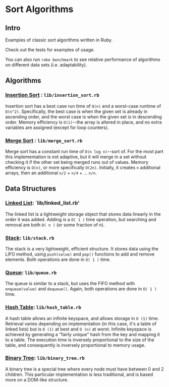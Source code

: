 # Sort Algorithms

## Intro

Examples of classic sort algorithms written in Ruby.

Check out the tests for examples of usage.

You can also run `rake benchmark` to see relative performance of algorithms on different data sets (i.e. adaptability).

## Algorithms

### [Insertion Sort](http://en.wikipedia.org/wiki/Insertion_sort) : `lib/insertion_sort.rb`

Insertion sort has a best case run time of `O(n)` and a worst-case runtime of `O(n^2)`. Specifically, the best case is when the given set is already in ascending order, and the worst case is when the given set is in descending order. Memory efficiency is `O(1)`--the array is altered in place, and no extra variables are assigned (except for loop counters).

### [Merge Sort](http://en.wikipedia.org/wiki/Merge_sort) : `lib/merge_sort.rb`

Merge sort has a constant run time of `O(n log n)`--sort of. For the most part this implementation is not adaptive, but it will merge in a set without checking it if the other set being merged runs out of values. Memory efficiency is `O(n)`, or more specifically `O(2n)`. Initially, it creates `n` additional arrays, then an additional `n/2` + `n/4` + ... `n/n`.

## Data Structures

### [Linked List](http://en.wikipedia.org/wiki/Linked_list): `lib/linked_list.rb'

The linked list is a lightweight storage object that stores data linearly in the order it was added. Adding is a `O( 1 )` time operation, but searching and removal are both `O( n )` (or some fraction of n).


### [Stack](http://en.wikipedia.org/wiki/Stack_%28abstract_data_type%29): `lib/stack.rb`

The stack is a very lightweight, efficient structure. It stores data using the LIFO method, using `push(value)` and `pop()` functions to add and remove elements. Both operations are done in `O( 1 )` time.

### [Queue](http://en.wikipedia.org/wiki/Queue_%28abstract_data_type%29): `lib/queue.rb`

The queue is similar to a stack, but uses the FIFO method with `enqueue(value)` and `dequeue()`. Again, both operations are done in `O( 1 )` time.

### [Hash Table](): `lib/hash_table.rb`

A hash table allows an infinite keyspace, and allows storage in `O (1)` time. Retrieval varies depending on implementation (in this case, it's a table of linked lists) but is `O (1)` at best and `O (n)` at worst.
Infinite keyspace is achieved by generating a "fairly unique" hash from the key and mapping it to a table. The execution time is inversely proportional to the size of the table, and consequently is inversely proportional to memory usage.

### [Binary Tree](): `lib/binary_tree.rb`

A binary tree is a special tree where every node must have between 0 and 2 children. This particular implementation is less traditional, and is based more on a DOM-like structure.

